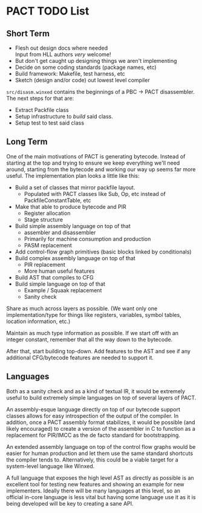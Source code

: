 # PACT TODO List

## Short Term

* Flesh out design docs where needed <br />
  Input from HLL authors _very_ welcome!
* But don't get caught up designing things we aren't implementing
* Decide on some coding standards (package names, etc)
* Build framework: Makefile, test harness, etc
* Sketch (design and/or code) out lowest level compiler

`src/disasm.winxed` contains the beginnings of a PBC -> PACT disassembler.
The next steps for that are:

* Extract Packfile class
* Setup infrastructure to _build_ said class.
* Setup test to test said class

## Long Term

One of the main motivations of PACT is generating bytecode.  Instead of
starting at the top and trying to ensure we keep everything we'll need
around, starting from the bytecode and working our way up seems far more
useful.  The implementation plan looks a little like this:

* Build a set of classes that mirror packfile layout.
    * Populated with PACT classes like Sub, Op, etc instead of
      PackfileConstantTable, etc
* Make that able to produce bytecode and PIR
    * Register allocation
    * Stage structure
* Build simple assembly language on top of that
    * assembler and disassembler
    * Primarily for machine consumption and production
    * PASM replacement
* Add control-flow graph primitives (basic blocks linked by conditionals)
* Build complex assembly language on top of that
    * PIR replacement
    * More human useful features
* Build AST that compiles to CFG
* Build simple language on top of that
    * Example / Squaak replacement
    * Sanity check

Share as much across layers as possible.  (We want only one
implementation/type for things like registers, variables, symbol
tables, location information, etc.)

Maintain as much type information as possible.  If we start off with an
integer constant, remember that all the way down to the bytecode.

After that, start building top-down.  Add features to the AST and see if
any additional CFG/bytecode features are needed to support it.

## Languages

Both as a sanity check and as a kind of textual IR, it would be extremely
useful to build extremely simple languages on top of several layers of
PACT.

An assembly-esque language directly on top of our bytecode support classes
allows for easy introspection of the output of the compiler.  In addition,
once a PACT assembly format stabilizes, it would be possible (and likely
encouraged) to create a version of the assembler in C to function as a
replacement for PIR/IMCC as the de facto standard for bootstrapping.

An extended assembly language on top of the control flow graphs would be
easier for human production and let them use the same standard shortcuts
the compiler tends to.  Alternatively, this could be a viable target for a
system-level language like Winxed.

A full language that exposes the high level AST as directly as possible is
an excellent tool for testing new features and showing an example for new
implementers.  Ideally there will be many languages at this level, so an
official in-core language is less vital but having some language use it as
it is being developed will be key to creating a sane API.
